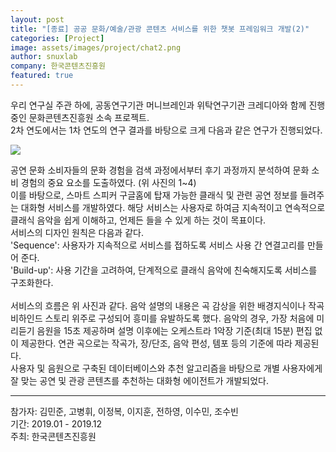```yaml
---
layout: post
title: "[종료] 공공 문화/예술/관광 콘텐츠 서비스를 위한 챗봇 프레임워크 개발(2)"
categories: [Project]
image: assets/images/project/chat2.png
author: snuxlab
company: 한국콘텐츠진흥원
featured: true
---
```


<p>우리 연구실 주관 하에, 공동연구기관 머니브레인과 위탁연구기관 크레디아와 함께 진행 중인 문화콘텐츠진흥원 소속 프로젝트.<br>
2차 연도에서는 1차 연도의 연구 결과를 바탕으로 크게 다음과 같은 연구가 진행되었다.</p>

<img src="{{site.baseurl}}/assets/images/project/chat2.png">

<p>공연 문화 소비자들의 문화 경험을 검색 과정에서부터 후기 과정까지 분석하여 문화 소비 경험의 중요 요소를 도출하였다. (위 사진의 1~4)<br>
이를 바탕으로, 스마트 스피커 구글홈에 탑재 가능한 클래식 및 관련 공연 정보를 들려주는 대화형 서비스를 개발하였다. 해당 서비스는 사용자로 하여금 지속적이고 연속적으로 클래식 음악을 쉽게 이해하고, 언제든 들을 수 있게 하는 것이 목표이다. <br>
서비스의 디자인 원칙은 다음과 같다. <br>
'Sequence': 사용자가 지속적으로 서비스를 접하도록 서비스 사용 간 연결고리를 만들어 준다. <br>
'Build-up': 사용 기간을 고려하여, 단계적으로 클래식 음악에 친숙해지도록 서비스를 구조화한다.<br>
<br>
서비스의 흐름은 위 사진과 같다. 음악 설명의 내용은 곡 감상을 위한 배경지식이나 작곡 비하인드 스토리 위주로 구성되어 흥미를 유발하도록 했다. 음악의 경우, 가장 처음에 미리듣기 음원을 15초 제공하며 설명 이후에는 오케스트라 1악장 기준(최대 15분) 편집 없이 제공한다. 연관 곡으로는 작곡가, 장/단조, 음악  편성, 템포 등의 기준에 따라 제공된다. <br>
사용자 및 음원으로 구축된 데이터베이스와 추천 알고리즘을 바탕으로 개별 사용자에게 잘 맞는 공연 및 관광 콘텐츠를 추천하는 대화형 에이전트가 개발되었다.</p>

<hr>
참가자: 김민준, 고병휘, 이정복, 이지훈, 전하영, 이수민, 조수빈<br>
기간: 2019.01 - 2019.12 <br>
주최: 한국콘텐츠진흥원
